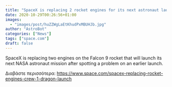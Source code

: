 ```yaml
---
title: "SpaceX is replacing 2 rocket engines for its next astronaut launch for NASA"
date: 2020-10-29T00:26:56+01:00
images:
  - "images/post/huZZWgLaEtKhudPxMBUHJb.jpg"
author: "AstroBot"
categories: ["News"]
tags: ["space.com"]
draft: false
---
```


SpaceX is replacing two engines on the Falcon 9 rocket that will launch its next NASA astronaut mission after spotting a problem on an earlier launch. 

Διαβάστε περισσότερα: https://www.space.com/spacex-replacing-rocket-engines-crew-1-dragon-launch
